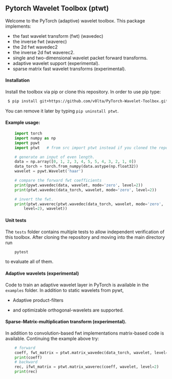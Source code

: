 ## Pytorch Wavelet Toolbox (ptwt)
Welcome to the PyTorch (adaptive) wavelet toolbox.
This package implements:

- the fast wavelet transform (fwt) (wavedec)
- the inverse fwt (waverec)
- the 2d fwt wavedec2
- the inverse 2d fwt waverec2.
- single and two-dimensional wavelet packet forward transforms.
- adaptive wavelet support (experimental).
- sparse matrix fast wavelet transforms (experimental).

#### Installation
Install the toolbox via pip or clone this repository. In order to
use pip type:
``` bash
 $ pip install git+https://github.com/v0lta/PyTorch-Wavelet-Toolbox.git
```
You can remove it later by typing ```pip uninstall ptwt```.

#### Example usage:
``` python
    import torch
    import numpy as np
    import pywt
    import ptwt   # from src import ptwt instead if you cloned the repo instead of using pip.

    # generate an input of even length.
    data = np.array([0, 1, 2, 3, 4, 5, 5, 4, 3, 2, 1, 0])
    data_torch = torch.from_numpy(data.astype(np.float32))
    wavelet = pywt.Wavelet('haar')

    # compare the forward fwt coefficients
    print(pywt.wavedec(data, wavelet, mode='zero', level=2))
    print(ptwt.wavedec(data_torch, wavelet, mode='zero', level=2))

    # invert the fwt.
    print(ptwt.waverec(ptwt.wavedec(data_torch, wavelet, mode='zero',
        level=2), wavelet))
```

#### Unit tests
The `tests` folder contains multiple tests to allow independent
verification of this toolbox. After cloning the repository and moving
into the main directory run 

``` python
    pytest
```
to evaluate all of them.


#### Adaptive wavelets (experimental)
Code to train an adaptive wavelet layer in PyTorch is available in
the `examples` folder. In addition to static wavelets from pywt,

- Adaptive product-filters

- and optimizable orthogonal-wavelets are supported.

#### Sparse-Matrix-multiplication transform (experimental).
In addition to convolution-based fwt implementations 
matrix-based code is available. Continuing the example above
try:
``` python
    # forward
    coeff, fwt_matrix = ptwt.matrix_wavedec(data_torch, wavelet, level=2)
    print(coeff)
    # backward 
    rec, ifwt_matrix = ptwt.matrix_waverec(coeff, wavelet, level=2)
    print(rec)
```
